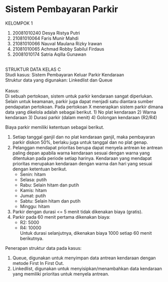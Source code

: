 # Sistem Pembayaran Parkir
KELOMPOK 1
1. 20081010240 Desya Ristya Putri
2. 21081010064 Faris Munir Mahdi
3. 21081010066 Nauval Maulana Rizky Irawan
4. 21081010065 Achmad Robby Sabilul Firdaus
5. 20081010174 Satria Aqilla Gunawan
<br>
STRUKTUR DATA KELAS C
<br>
Studi kasus: Sistem Pembayaran Keluar Parkir Kendaraan
<br>
Struktur data yang digunakan: Linkedlist dan Queue
<br><br>
Kasus:
<br>
Di sebuah pertokoan, sistem untuk parkir kendaraan sangat diperlukan. Selain untuk keamanan, parkir juga dapat menjadi satu diantara sumber pendapatan pertokoan.
Pada pertokoan X menerapkan sistem parkir dimana data yang dikelola adalah sebagai berikut.
1) No plat kendaraan
2) Warna kendaraan
3) Durasi parkir (dalam menit)
4) Golongan kendaraan (R2/R4)

Biaya parkir memiliki ketentuan sebagai berikut.
1. Setiap tanggal ganjil dan no plat kendaraan ganjil, maka pembayaran parkir diskon 50%, berlaku juga untuk tanggal dan no plat genap.
2. Pelanggan mendapat prioritas berupa dapat menyela antrean ke antrean paling depan apabila warna kendaraan sesuai dengan warna yang ditentukan pada periode setiap harinya. Kendaraan yang mendapat prioritas merupakan kendaraan dengan warna dan hari yang sesuai dengan ketentuan berikut.
	- Senin: hitam
	- Selasa: putih
	- Rabu: Selain hitam dan putih
	- Kamis: hitam
	- Jumat: putih
	- Sabtu: Selain hitam dan putih
	- Minggu: hitam
3. Parkir dengan durasi <= 5 menit tidak dikenakan biaya (gratis).
4. Parkir pada 60 menit pertama dikenakan biaya:
	- R2: 5000
	- R4: 10000
<br>Untuk durasi selanjutnya, dikenakan biaya 1000 setiap 60 menit berikutnya.

Penerapan struktur data pada kasus:
1. Queue, digunakan untuk menyimpan data antrean kendaraan dengan metode First In First Out.
2. Linkedlist, digunakan untuk menyisipkan/menambahkan data kendaraan yang memiliki prioritas untuk menyela antrean.
